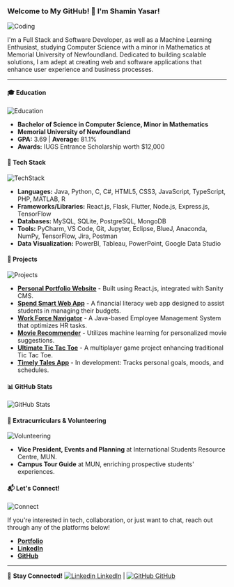 
### Welcome to My GitHub! 👋 I'm Shamin Yasar!

![Coding](https://media.giphy.com/media/ZVik7pBtu9dNS/giphy.gif)

I'm a Full Stack and Software Developer, as well as a Machine Learning Enthusiast, studying Computer Science with a minor in Mathematics at Memorial University of Newfoundland. Dedicated to building scalable solutions, I am adept at creating web and software applications that enhance user experience and business processes.

---

#### 🎓 Education

![Education](https://media.giphy.com/media/l0IylOPCNkiqOgMyA/giphy.gif)

- **Bachelor of Science in Computer Science, Minor in Mathematics**
- **Memorial University of Newfoundland**
- **GPA:** 3.69 | **Average:** 81.1%
- **Awards:** IUGS Entrance Scholarship worth $12,000

#### 🚀 Tech Stack

![TechStack](https://media.giphy.com/media/Rhhr8D5mKSX7O/giphy.gif)

- **Languages:** Java, Python, C, C#, HTML5, CSS3, JavaScript, TypeScript, PHP, MATLAB, R
- **Frameworks/Libraries:** React.js, Flask, Flutter, Node.js, Express.js, TensorFlow
- **Databases:** MySQL, SQLite, PostgreSQL, MongoDB
- **Tools:** PyCharm, VS Code, Git, Jupyter, Eclipse, BlueJ, Anaconda, NumPy, TensorFlow, Jira, Postman
- **Data Visualization:** PowerBI, Tableau, PowerPoint, Google Data Studio

#### 🔨 Projects

![Projects](https://media.giphy.com/media/qgQUggAC3Pfv687qPC/giphy.gif)

- **[Personal Portfolio Website](https://github.com/shamin2/Portfolio_Website)** - Built using React.js, integrated with Sanity CMS.
- **[Spend Smart Web App](https://github.com/shamin2/Spend_Smart_App)** - A financial literacy web app designed to assist students in managing their budgets.
- **[Work Force Navigator](https://github.com/shamin2/WorkForce-Navigator)** - A Java-based Employee Management System that optimizes HR tasks.
- **[Movie Recommender](https://github.com/shamin2/Movie-recommender-ML)** - Utilizes machine learning for personalized movie suggestions.
- **[Ultimate Tic Tac Toe](https://github.com/shamin2/Ultimate-Tic-Tac-Toe-Game)** - A multiplayer game project enhancing traditional Tic Tac Toe.
- **[Timely Tales App](https://github.com/shamin2/Timely-Tales)** - In development: Tracks personal goals, moods, and schedules.

#### 📊 GitHub Stats

![GitHub Stats](https://github-readme-stats.vercel.app/api?username=shamin2&theme=radical&show_icons=true)

#### 🌟 Extracurriculars & Volunteering

![Volunteering](https://media.giphy.com/media/26BRBupa6nRXMGBP2/giphy.gif)

- **Vice President, Events and Planning** at International Students Resource Centre, MUN.
- **Campus Tour Guide** at MUN, enriching prospective students' experiences.

#### 📬 Let's Connect!

![Connect](https://media.giphy.com/media/Wj7lNjMNDxSmc/giphy.gif)

If you're interested in tech, collaboration, or just want to chat, reach out through any of the platforms below!

- **[Portfolio](https://shamin-portfolio.netlify.app/)**
- **[LinkedIn](https://www.linkedin.com/in/shamin-yasar-768a322a5/)**
- **[GitHub](https://github.com/shamin2)**

---

🔗 **Stay Connected!** [![Linkedin](https://i.stack.imgur.com/gVE0j.png) LinkedIn](https://www.linkedin.com/in/shamin-yasar-768a322a5/) | [![GitHub](https://i.stack.imgur.com/tskMh.png) GitHub](https://github.com/shamin2)
